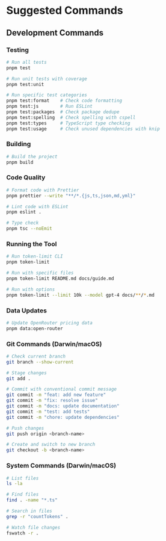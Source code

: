 # Suggested Commands

## Development Commands

### Testing

```bash
# Run all tests
pnpm test

# Run unit tests with coverage
pnpm test:unit

# Run specific test categories
pnpm test:format    # Check code formatting
pnpm test:js        # Run ESLint
pnpm test:packages  # Check package dedupe
pnpm test:spelling  # Check spelling with cspell
pnpm test:types     # TypeScript type checking
pnpm test:usage     # Check unused dependencies with knip
```

### Building

```bash
# Build the project
pnpm build
```

### Code Quality

```bash
# Format code with Prettier
pnpm prettier --write "**/*.{js,ts,json,md,yml}"

# Lint code with ESLint
pnpm eslint .

# Type check
pnpm tsc --noEmit
```

### Running the Tool

```bash
# Run token-limit CLI
pnpm token-limit

# Run with specific files
pnpm token-limit README.md docs/guide.md

# Run with options
pnpm token-limit --limit 10k --model gpt-4 docs/**/*.md
```

### Data Updates

```bash
# Update OpenRouter pricing data
pnpm data:open-router
```

### Git Commands (Darwin/macOS)

```bash
# Check current branch
git branch --show-current

# Stage changes
git add .

# Commit with conventional commit message
git commit -m "feat: add new feature"
git commit -m "fix: resolve issue"
git commit -m "docs: update documentation"
git commit -m "test: add tests"
git commit -m "chore: update dependencies"

# Push changes
git push origin <branch-name>

# Create and switch to new branch
git checkout -b <branch-name>
```

### System Commands (Darwin/macOS)

```bash
# List files
ls -la

# Find files
find . -name "*.ts"

# Search in files
grep -r "countTokens" .

# Watch file changes
fswatch -r .
```
